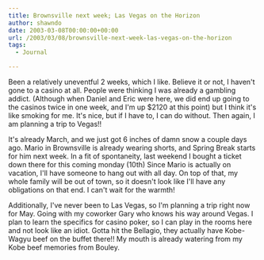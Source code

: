 ```yaml
---
title: Brownsville next week; Las Vegas on the Horizon
author: shawndo
date: 2003-03-08T00:00:00+00:00
url: /2003/03/08/brownsville-next-week-las-vegas-on-the-horizon
tags:
  - Journal

---
```

Been a relatively uneventful 2 weeks, which I like. Believe it or not, I haven't gone to a casino at all. People were thinking I was already a gambling addict. (Although when Daniel and Eric were here, we did end up going to the casinos twice in one week, and I'm up $2120 at this point) but I think it's like smoking for me. It's nice, but if I have to, I can do without. Then again, I am planning a trip to Vegas!!  

It's already March, and we just got 6 inches of damn snow a couple days ago. Mario in Brownsville is already wearing shorts, and Spring Break starts for him next week. In a fit of spontaneity, last weekend I bought a ticket down there for this coming monday (10th) Since Mario is actually on vacation, I'll have someone to hang out with all day. On top of that, my whole family will be out of town, so it doesn't look like I'll have any obligations on that end. I can't wait for the warmth!  

Additionally, I've never been to Las Vegas, so I'm planning a trip right now for May. Going with my coworker Gary who knows his way around Vegas. I plan to learn the specifics for casino poker, so I can play in the rooms here and not look like an idiot. Gotta hit the Bellagio, they actually have Kobe-Wagyu beef on the buffet there!! My mouth is already watering from my Kobe beef memories from Bouley.